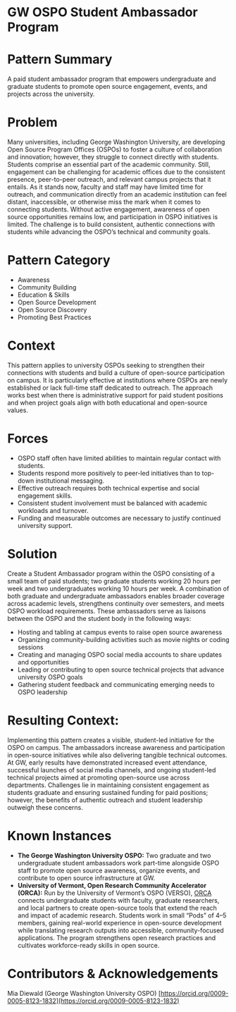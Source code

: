 
# GW OSPO Student Ambassador Program 

# Pattern Summary 

A paid student ambassador program that empowers undergraduate and graduate students to promote open source engagement, events, and projects across the university. 

 # Problem 

Many universities, including George Washington University, are developing Open Source Program Offices (OSPOs) to foster a culture of collaboration and innovation; however, they struggle to connect directly with students. Students comprise an essential part of the academic community. Still, engagement can be challenging for academic offices due to the consistent presence, peer-to-peer outreach, and relevant campus projects that it entails. As it stands now, faculty and staff may have limited time for outreach, and communication directly from an academic institution can feel distant, inaccessible, or otherwise miss the mark when it comes to connecting students. Without active engagement, awareness of open source opportunities remains low, and participation in OSPO initiatives is limited. The challenge is to build consistent, authentic connections with students while advancing the OSPO’s technical and community goals.

 # Pattern Category

* Awareness
* Community Building
* Education & Skills
* Open Source Development
* Open Source Discovery
* Promoting Best Practices

# Context

This pattern applies to university OSPOs seeking to strengthen their connections with students and build a culture of open-source participation on campus. It is particularly effective at institutions where OSPOs are newly established or lack full-time staff dedicated to outreach. The approach works best when there is administrative support for paid student positions and when project goals align with both educational and open-source values.

# Forces

* OSPO staff often have limited abilities to maintain regular contact with students.
* Students respond more positively to peer-led initiatives than to top-down institutional messaging.
* Effective outreach requires both technical expertise and social engagement skills.
* Consistent student involvement must be balanced with academic workloads and turnover.
* Funding and measurable outcomes are necessary to justify continued university support.

# Solution

Create a Student Ambassador program within the OSPO consisting of a small team of paid students; two graduate students working 20 hours per week and two undergraduates working 10 hours per week. A combination of both graduate and undergraduate ambassadors enables broader coverage across academic levels, strengthens continuity over semesters, and meets OSPO workload requirements. These ambassadors serve as liaisons between the OSPO and the student body in the following ways:

* Hosting and tabling at campus events to raise open source awareness
* Organizing community-building activities such as movie nights or coding sessions
* Creating and managing OSPO social media accounts to share updates and opportunities
* Leading or contributing to open source technical projects that advance university OSPO goals
* Gathering student feedback and communicating emerging needs to OSPO leadership

# Resulting Context: 

Implementing this pattern creates a visible, student-led initiative for the OSPO on campus. The ambassadors increase awareness and participation in open-source initiatives while also delivering tangible technical outcomes. At GW, early results have demonstrated increased event attendance, successful launches of social media channels, and ongoing student-led technical projects aimed at promoting open-source use across departments. Challenges lie in maintaining consistent engagement as students graduate and ensuring sustained funding for paid positions; however, the benefits of authentic outreach and student leadership outweigh these concerns.

# Known Instances

* **The George Washington University OSPO:** Two graduate and two undergraduate student ambassadors work part-time alongside OSPO staff to promote open source awareness, organize events, and contribute to open source infrastructure at GW.
* **University of Vermont, Open Research Community Accelerator (ORCA):** Run by the University of Vermont’s OSPO (VERSO), [ORCA](https://verso.w3.uvm.edu/orca/) connects undergraduate students with faculty, graduate researchers, and local partners to create open-source tools that extend the reach and impact of academic research. Students work in small “Pods” of 4–5 members, gaining real-world experience in open-source development while translating research outputs into accessible, community-focused applications. The program strengthens open research practices and cultivates workforce-ready skills in open source. 


# Contributors & Acknowledgements

Mia Diewald (George Washington University OSPO) [https://orcid.org/0009-0005-8123-1832](https://orcid.org/0009-0005-8123-1832)

